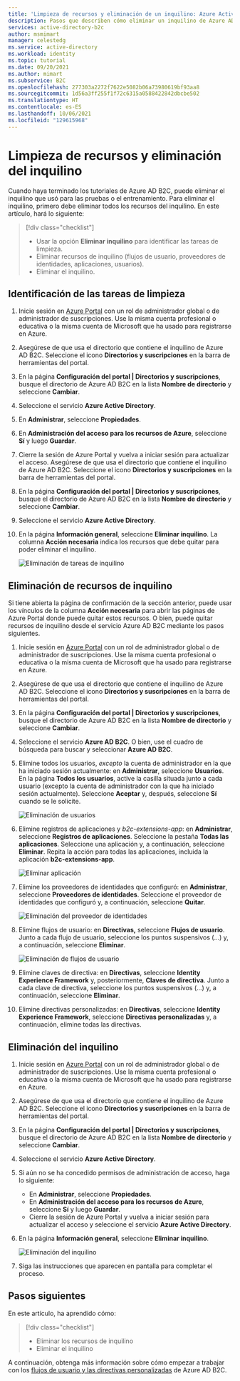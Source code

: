 ```yaml
---
title: 'Limpieza de recursos y eliminación de un inquilino: Azure Active Directory B2C'
description: Pasos que describen cómo eliminar un inquilino de Azure AD B2C. Obtenga información sobre cómo eliminar todos los recursos de inquilino y, a continuación, eliminar el inquilino.
services: active-directory-b2c
author: msmimart
manager: celestedg
ms.service: active-directory
ms.workload: identity
ms.topic: tutorial
ms.date: 09/20/2021
ms.author: mimart
ms.subservice: B2C
ms.openlocfilehash: 277303a2272f7622e5082b06a73980619bf93aa8
ms.sourcegitcommit: 1d56a3ff255f1f72c6315a0588422842dbcbe502
ms.translationtype: HT
ms.contentlocale: es-ES
ms.lasthandoff: 10/06/2021
ms.locfileid: "129615968"
---
```

# <a name="clean-up-resources-and-delete-the-tenant"></a>Limpieza de recursos y eliminación del inquilino

Cuando haya terminado los tutoriales de Azure AD B2C, puede eliminar el inquilino que usó para las pruebas o el entrenamiento. Para eliminar el inquilino, primero debe eliminar todos los recursos del inquilino. En este artículo, hará lo siguiente:

> [!div class="checklist"]
> * Usar la opción **Eliminar inquilino** para identificar las tareas de limpieza.
> * Eliminar recursos de inquilino (flujos de usuario, proveedores de identidades, aplicaciones, usuarios).
> * Eliminar el inquilino.

## <a name="identify-cleanup-tasks"></a>Identificación de las tareas de limpieza

1. Inicie sesión en [Azure Portal](https://portal.azure.com/) con un rol de administrador global o de administrador de suscripciones. Use la misma cuenta profesional o educativa o la misma cuenta de Microsoft que ha usado para registrarse en Azure.
1. Asegúrese de que usa el directorio que contiene el inquilino de Azure AD B2C. Seleccione el icono **Directorios y suscripciones** en la barra de herramientas del portal.
1. En la página **Configuración del portal | Directorios y suscripciones**, busque el directorio de Azure AD B2C en la lista **Nombre de directorio** y seleccione **Cambiar**.
1. Seleccione el servicio **Azure Active Directory**.
1. En **Administrar**, seleccione **Propiedades**.
1. En **Administración del acceso para los recursos de Azure**, seleccione **Sí** y luego **Guardar**.
1. Cierre la sesión de Azure Portal y vuelva a iniciar sesión para actualizar el acceso. Asegúrese de que usa el directorio que contiene el inquilino de Azure AD B2C. Seleccione el icono **Directorios y suscripciones** en la barra de herramientas del portal.
1. En la página **Configuración del portal | Directorios y suscripciones**, busque el directorio de Azure AD B2C en la lista **Nombre de directorio** y seleccione **Cambiar**.
1. Seleccione el servicio **Azure Active Directory**.
1. En la página **Información general**, seleccione **Eliminar inquilino**. La columna **Acción necesaria** indica los recursos que debe quitar para poder eliminar el inquilino.

   ![Eliminación de tareas de inquilino](media/tutorial-delete-tenant/delete-tenant-tasks.png)

## <a name="delete-tenant-resources"></a>Eliminación de recursos de inquilino

Si tiene abierta la página de confirmación de la sección anterior, puede usar los vínculos de la columna **Acción necesaria** para abrir las páginas de Azure Portal donde puede quitar estos recursos. O bien, puede quitar recursos de inquilino desde el servicio Azure AD B2C mediante los pasos siguientes.

1. Inicie sesión en [Azure Portal](https://portal.azure.com/) con un rol de administrador global o de administrador de suscripciones. Use la misma cuenta profesional o educativa o la misma cuenta de Microsoft que ha usado para registrarse en Azure.
1. Asegúrese de que usa el directorio que contiene el inquilino de Azure AD B2C. Seleccione el icono **Directorios y suscripciones** en la barra de herramientas del portal.
1. En la página **Configuración del portal | Directorios y suscripciones**, busque el directorio de Azure AD B2C en la lista **Nombre de directorio** y seleccione **Cambiar**.
1. Seleccione el servicio **Azure AD B2C**. O bien, use el cuadro de búsqueda para buscar y seleccionar **Azure AD B2C**.
1. Elimine todos los usuarios, *excepto* la cuenta de administrador en la que ha iniciado sesión actualmente: en **Administrar**, seleccione **Usuarios**. En la página **Todos los usuarios**, active la casilla situada junto a cada usuario (excepto la cuenta de administrador con la que ha iniciado sesión actualmente). Seleccione **Aceptar** y, después, seleccione **Sí** cuando se le solicite.

   ![Eliminación de usuarios](media/tutorial-delete-tenant/delete-users.png)

1. Elimine registros de aplicaciones y *b2c-extensions-app*: en **Administrar**, seleccione **Registros de aplicaciones**. Seleccione la pestaña **Todas las aplicaciones**. Seleccione una aplicación y, a continuación, seleccione **Eliminar**. Repita la acción para todas las aplicaciones, incluida la aplicación **b2c-extensions-app**.

   ![Eliminar aplicación](media/tutorial-delete-tenant/delete-applications.png)

1. Elimine los proveedores de identidades que configuró: en **Administrar**, seleccione **Proveedores de identidades**. Seleccione el proveedor de identidades que configuró y, a continuación, seleccione **Quitar**.

   ![Eliminación del proveedor de identidades](media/tutorial-delete-tenant/identity-providers.png)

1. Elimine flujos de usuario: en **Directivas,** seleccione **Flujos de usuario**. Junto a cada flujo de usuario, seleccione los puntos suspensivos (...) y, a continuación, seleccione **Eliminar**.

   ![Eliminación de flujos de usuario](media/tutorial-delete-tenant/user-flow.png)

1. Elimine claves de directiva: en **Directivas**, seleccione **Identity Experience Framework** y, posteriormente, **Claves de directiva**. Junto a cada clave de directiva, seleccione los puntos suspensivos (...) y, a continuación, seleccione **Eliminar**.

1. Elimine directivas personalizadas: en **Directivas**, seleccione **Identity Experience Framework**, seleccione **Directivas personalizadas** y, a continuación, elimine todas las directivas.

## <a name="delete-the-tenant"></a>Eliminación del inquilino

1. Inicie sesión en [Azure Portal](https://portal.azure.com/) con un rol de administrador global o de administrador de suscripciones. Use la misma cuenta profesional o educativa o la misma cuenta de Microsoft que ha usado para registrarse en Azure.
1. Asegúrese de que usa el directorio que contiene el inquilino de Azure AD B2C. Seleccione el icono **Directorios y suscripciones** en la barra de herramientas del portal.
1. En la página **Configuración del portal | Directorios y suscripciones**, busque el directorio de Azure AD B2C en la lista **Nombre de directorio** y seleccione **Cambiar**.
1. Seleccione el servicio **Azure Active Directory**.
1. Si aún no se ha concedido permisos de administración de acceso, haga lo siguiente:

   * En **Administrar**, seleccione **Propiedades**.
   * En **Administración del acceso para los recursos de Azure**, seleccione **Sí** y luego **Guardar**.
   * Cierre la sesión de Azure Portal y vuelva a iniciar sesión para actualizar el acceso y seleccione el servicio **Azure Active Directory**.

1. En la página **Información general**, seleccione **Eliminar inquilino**.

   ![Eliminación del inquilino](media/tutorial-delete-tenant/delete-tenant.png)

1. Siga las instrucciones que aparecen en pantalla para completar el proceso.

## <a name="next-steps"></a>Pasos siguientes

En este artículo, ha aprendido cómo:

> [!div class="checklist"]
> * Eliminar los recursos de inquilino
> * Eliminar el inquilino

A continuación, obtenga más información sobre cómo empezar a trabajar con los [flujos de usuario y las directivas personalizadas](user-flow-overview.md) de Azure AD B2C.

